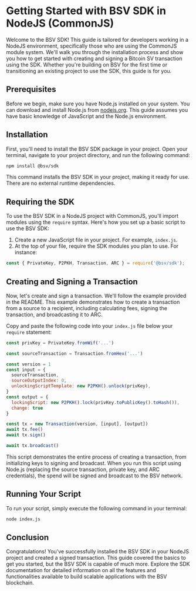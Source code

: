 # Getting Started with BSV SDK in NodeJS (CommonJS)

Welcome to the BSV SDK! This guide is tailored for developers working in a NodeJS environment, specifically those who are using the CommonJS module system. We'll walk you through the installation process and show you how to get started with creating and signing a Bitcoin SV transaction using the SDK. Whether you're building on BSV for the first time or transitioning an existing project to use the SDK, this guide is for you.

## Prerequisites

Before we begin, make sure you have Node.js installed on your system. You can download and install Node.js from [nodejs.org](https://nodejs.org/). This guide assumes you have basic knowledge of JavaScript and the Node.js environment.

## Installation

First, you'll need to install the BSV SDK package in your project. Open your terminal, navigate to your project directory, and run the following command:

```bash
npm install @bsv/sdk
```

This command installs the BSV SDK in your project, making it ready for use. There are no external runtime dependencies.

## Requiring the SDK

To use the BSV SDK in a NodeJS project with CommonJS, you'll import modules using the `require` syntax. Here's how you set up a basic script to use the BSV SDK:

1. Create a new JavaScript file in your project. For example, `index.js`.
2. At the top of your file, require the SDK modules you plan to use. For instance:

```javascript
const { PrivateKey, P2PKH, Transaction, ARC } = require('@bsv/sdk');
```

## Creating and Signing a Transaction

Now, let's create and sign a transaction. We'll follow the example provided in the README. This example demonstrates how to create a transaction from a source to a recipient, including calculating fees, signing the transaction, and broadcasting it to ARC.

Copy and paste the following code into your `index.js` file below your `require` statement:

```javascript
const privKey = PrivateKey.fromWif('...')

const sourceTransaction = Transaction.fromHex('...')

const version = 1
const input = {
  sourceTransaction,
  sourceOutputIndex: 0,
  unlockingScriptTemplate: new P2PKH().unlock(privKey),
}
const output = {
  lockingScript: new P2PKH().lock(privKey.toPublicKey().toHash()),
  change: true
}

const tx = new Transaction(version, [input], [output])
await tx.fee()
await tx.sign()

await tx.broadcast()
```

This script demonstrates the entire process of creating a transaction, from initializing keys to signing and broadcast. When you run this script using Node.js (replacing the source transaction, private key, and ARC credentials), the spend will be signed and broadcast to the BSV network.

## Running Your Script

To run your script, simply execute the following command in your terminal:

```bash
node index.js
```

## Conclusion

Congratulations! You've successfully installed the BSV SDK in your NodeJS project and created a signed transaction. This guide covered the basics to get you started, but the BSV SDK is capable of much more. Explore the SDK documentation for detailed information on all the features and functionalities available to build scalable applications with the BSV blockchain.
